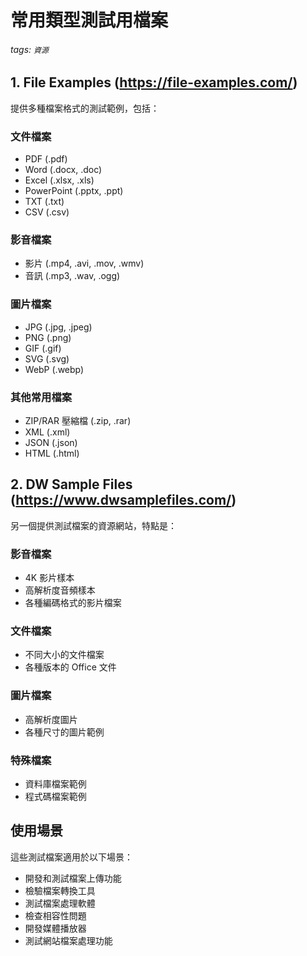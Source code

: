 # 常用類型測試用檔案

###### tags: `資源`


## 1. File Examples (https://file-examples.com/)

提供多種檔案格式的測試範例，包括：

### 文件檔案
- PDF (.pdf)
- Word (.docx, .doc)
- Excel (.xlsx, .xls)
- PowerPoint (.pptx, .ppt)
- TXT (.txt)
- CSV (.csv)

### 影音檔案
- 影片 (.mp4, .avi, .mov, .wmv)
- 音訊 (.mp3, .wav, .ogg)

### 圖片檔案
- JPG (.jpg, .jpeg)
- PNG (.png)
- GIF (.gif)
- SVG (.svg)
- WebP (.webp)

### 其他常用檔案
- ZIP/RAR 壓縮檔 (.zip, .rar)
- XML (.xml)
- JSON (.json)
- HTML (.html)

## 2. DW Sample Files (https://www.dwsamplefiles.com/)

另一個提供測試檔案的資源網站，特點是：

### 影音檔案
- 4K 影片樣本
- 高解析度音頻樣本
- 各種編碼格式的影片檔案

### 文件檔案
- 不同大小的文件檔案
- 各種版本的 Office 文件

### 圖片檔案
- 高解析度圖片
- 各種尺寸的圖片範例

### 特殊檔案
- 資料庫檔案範例
- 程式碼檔案範例

## 使用場景

這些測試檔案適用於以下場景：
- 開發和測試檔案上傳功能
- 檢驗檔案轉換工具
- 測試檔案處理軟體
- 檢查相容性問題
- 開發媒體播放器
- 測試網站檔案處理功能